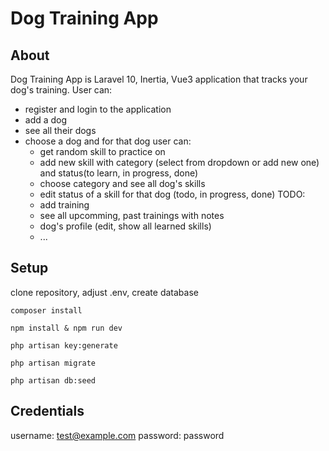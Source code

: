 # Dog Training App

## About

Dog Training App is Laravel 10, Inertia, Vue3 application that tracks your dog's training.
User can:
* register and login to the application
* add a dog
* see all their dogs
* choose a dog and for that dog user can:
  * get random skill to practice on
  * add new skill with category (select from dropdown or add new one) and status(to learn, in progress, done)
  * choose category and see all dog's skills
  * edit status of a skill for that dog (todo, in progress, done)
  TODO:
  * add training
  * see all upcomming, past trainings with notes
  * dog's profile (edit, show all learned skills)
  * ...

## Setup

clone repository, adjust .env, create database

```composer install```

```npm install & npm run dev```

```php artisan key:generate```

```php artisan migrate```

```php artisan db:seed```

## Credentials

username: test@example.com
password: password
